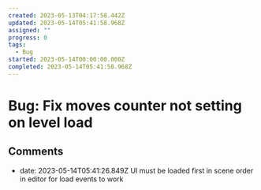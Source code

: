 ```yaml
---
created: 2023-05-13T04:17:58.442Z
updated: 2023-05-14T05:41:58.968Z
assigned: ""
progress: 0
tags:
  - Bug
started: 2023-05-14T00:00:00.000Z
completed: 2023-05-14T05:41:58.968Z
---
```


# Bug: Fix moves counter not setting on level load

## Comments

- date: 2023-05-14T05:41:26.849Z
  UI must be loaded first in scene order in editor for load events to work
